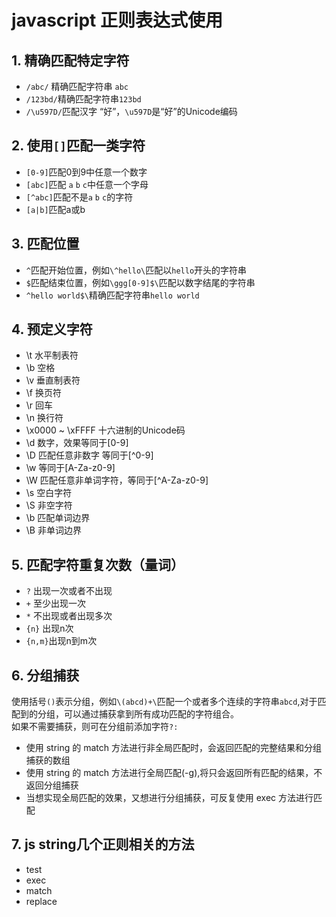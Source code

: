# javascript 正则表达式使用
## 1. 精确匹配特定字符
* `/abc/` 精确匹配字符串 `abc`
* `/123bd/`精确匹配字符串`123bd`
* `/\u597D/`匹配汉字 “好”，`\u597D`是“好”的Unicode编码

## 2. 使用`[]`匹配一类字符
* `[0-9]`匹配0到9中任意一个数字
* `[abc]`匹配 `a` `b` `c`中任意一个字母
* `[^abc]`匹配不是`a` `b` `c`的字符
* `[a|b]`匹配a或b

## 3. 匹配位置
* `^`匹配开始位置，例如`\^hello\`匹配以`hello`开头的字符串
* `$`匹配结束位置，例如`\ggg[0-9]$\`匹配以数字结尾的字符串
* `^hello world$\`精确匹配字符串`hello world`

## 4. 预定义字符
* \t 水平制表符
* \b 空格
* \v 垂直制表符
* \f 换页符
* \r 回车
* \n 换行符
* \x0000 ~ \xFFFF 十六进制的Unicode码
* \d 数字，效果等同于[0-9]
* \D 匹配任意非数字 等同于[^0-9]
* \w 等同于[A-Za-z0-9]
* \W 匹配任意非单词字符，等同于[^A-Za-z0-9]
* \s 空白字符
* \S 非空字符
* \b 匹配单词边界
* \B 非单词边界

## 5. 匹配字符重复次数（量词）
* `?` 出现一次或者不出现
* `+` 至少出现一次
* `*` 不出现或者出现多次
* `{n}` 出现n次
* `{n,m}`出现n到m次

## 6. 分组捕获
使用括号`()`表示分组，例如`\(abcd)+\`匹配一个或者多个连续的字符串`abcd`,对于匹配到的分组，可以通过捕获拿到所有成功匹配的字符组合。  
如果不需要捕获，则可在分组前添加字符`?:` 
* 使用 string 的 match 方法进行非全局匹配时，会返回匹配的完整结果和分组捕获的数组
* 使用 string 的 match 方法进行全局匹配(-g),将只会返回所有匹配的结果，不返回分组捕获
* 当想实现全局匹配的效果，又想进行分组捕获，可反复使用 exec 方法进行匹配

## 7. js string几个正则相关的方法
* test 
* exec
* match
* replace
